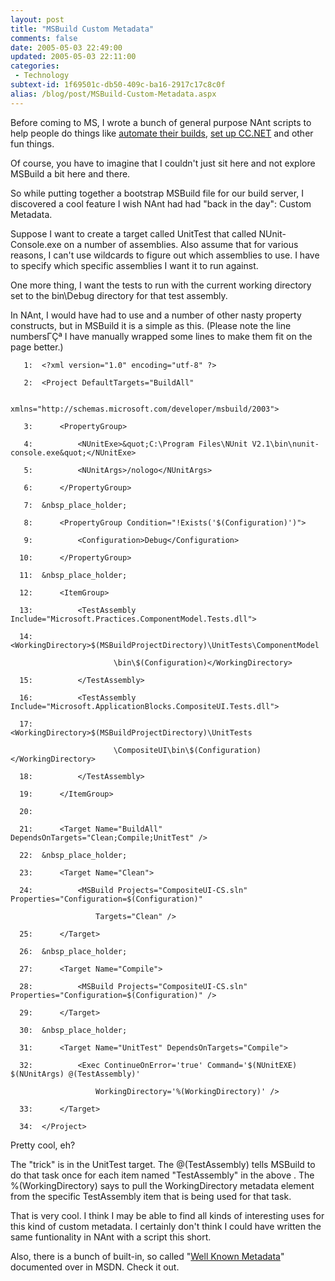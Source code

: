 ```yaml
---
layout: post
title: "MSBuild Custom Metadata"
comments: false
date: 2005-05-03 22:49:00
updated: 2005-05-03 22:11:00
categories:
 - Technology
subtext-id: 1f69501c-db50-409c-ba16-2917c17c8c0f
alias: /blog/post/MSBuild-Custom-Metadata.aspx
---
```



Before coming to MS, I wrote a bunch of general purpose NAnt scripts to help people do things like [automate their builds](http://www.peterprovost.org/archive/2004/05/24/1295.aspx), [set up CC.NET](http://www.peterprovost.org/archive/2004/06/18/1515.aspx) and other fun things.

Of course, you have to imagine that I couldn't just sit here and not explore MSBuild a bit here and there.

So while putting together a bootstrap MSBuild file for our build server, I discovered a cool feature I wish NAnt had had "back in the day": Custom Metadata.

Suppose I want to create a target called UnitTest that called NUnit-Console.exe on a number of assemblies. Also assume that for various reasons, I can't use wildcards to figure out which assemblies to use. I have to specify which specific assemblies I want it to run against.

One more thing, I want the tests to run with the current working directory set to the bin\Debug directory for that test assembly.

In NAnt, I would have had to use <foreach> and a number of other nasty property constructs, but in MSBuild it is a simple as this. (Please note the line numbersΓÇª I have manually wrapped some lines to make them fit on the page better.)
    
       1:  <?xml version="1.0" encoding="utf-8" ?>
    
       2:  <Project DefaultTargets="BuildAll" 
    
                   xmlns="http://schemas.microsoft.com/developer/msbuild/2003">
    
       3:      <PropertyGroup>
    
       4:          <NUnitExe>&quot;C:\Program Files\NUnit V2.1\bin\nunit-console.exe&quot;</NUnitExe>
    
       5:          <NUnitArgs>/nologo</NUnitArgs>
    
       6:      </PropertyGroup>
    
       7:  &nbsp_place_holder;
    
       8:      <PropertyGroup Condition="!Exists('$(Configuration)')">
    
       9:          <Configuration>Debug</Configuration>
    
      10:      </PropertyGroup>
    
      11:  &nbsp_place_holder;
    
      12:      <ItemGroup>
    
      13:          <TestAssembly Include="Microsoft.Practices.ComponentModel.Tests.dll">
    
      14:              <WorkingDirectory>$(MSBuildProjectDirectory)\UnitTests\ComponentModel
    
                           \bin\$(Configuration)</WorkingDirectory>
    
      15:          </TestAssembly>
    
      16:          <TestAssembly Include="Microsoft.ApplicationBlocks.CompositeUI.Tests.dll">
    
      17:              <WorkingDirectory>$(MSBuildProjectDirectory)\UnitTests
    
                           \CompositeUI\bin\$(Configuration)</WorkingDirectory>
    
      18:          </TestAssembly>
    
      19:      </ItemGroup>
    
      20:      
    
      21:      <Target Name="BuildAll" DependsOnTargets="Clean;Compile;UnitTest" />
    
      22:  &nbsp_place_holder;
    
      23:      <Target Name="Clean">
    
      24:          <MSBuild Projects="CompositeUI-CS.sln" Properties="Configuration=$(Configuration)"
    
                       Targets="Clean" />
    
      25:      </Target>
    
      26:  &nbsp_place_holder;
    
      27:      <Target Name="Compile">
    
      28:          <MSBuild Projects="CompositeUI-CS.sln" Properties="Configuration=$(Configuration)" />
    
      29:      </Target>
    
      30:  &nbsp_place_holder;
    
      31:      <Target Name="UnitTest" DependsOnTargets="Compile">
    
      32:          <Exec ContinueOnError='true' Command='$(NUnitEXE) $(NUnitArgs) @(TestAssembly)'
    
                       WorkingDirectory='%(WorkingDirectory)' />
    
      33:      </Target>
    
      34:  </Project>

Pretty cool, eh?

The "trick" is in the UnitTest target. The @(TestAssembly) tells MSBuild to do that task once for each item named "TestAssembly" in the above <ItemGroup>. The %(WorkingDirectory) says to pull the WorkingDirectory metadata element from the specific TestAssembly item that is being used for that task.

That is very cool. I think I may be able to find all kinds of interesting uses for this kind of custom metadata. I certainly don't think I could have written the same funtionality in NAnt with a script this short.

Also, there is a bunch of built-in, so called "[Well Known Metadata](http://msdn2.microsoft.com/library/ms164313(en-us,vs.80).aspx)" documented over in MSDN. Check it out.
